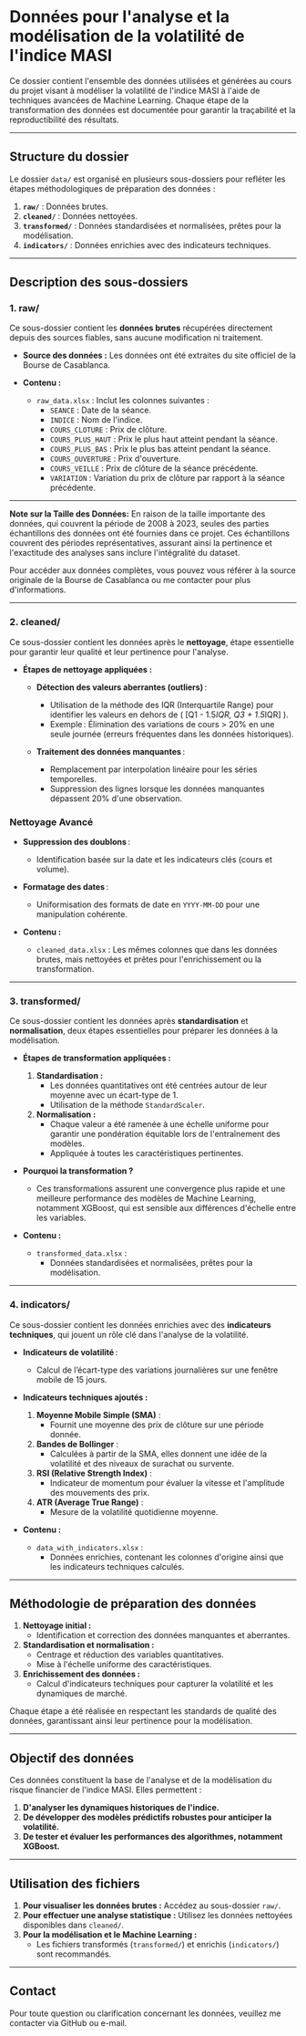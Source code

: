 # Données pour l'analyse et la modélisation de la volatilité de l'indice MASI

Ce dossier contient l'ensemble des données utilisées et générées au cours du projet visant à modéliser la volatilité de l'indice MASI à l'aide de techniques avancées de Machine Learning. Chaque étape de la transformation des données est documentée pour garantir la traçabilité et la reproductibilité des résultats.

---

## **Structure du dossier**

Le dossier `data/` est organisé en plusieurs sous-dossiers pour refléter les étapes méthodologiques de préparation des données :

1. **`raw/`** : Données brutes.
2. **`cleaned/`** : Données nettoyées.
3. **`transformed/`** : Données standardisées et normalisées, prêtes pour la modélisation.
4. **`indicators/`** : Données enrichies avec des indicateurs techniques.

---

## **Description des sous-dossiers**

### **1. raw/**
Ce sous-dossier contient les **données brutes** récupérées directement depuis des sources fiables, sans aucune modification ni traitement.

- **Source des données :**
  Les données ont été extraites du site officiel de la Bourse de Casablanca.

- **Contenu :**
  - `raw_data.xlsx` : Inclut les colonnes suivantes :
    - `SEANCE` : Date de la séance.
    - `INDICE` : Nom de l'indice.
    - `COURS_CLOTURE` : Prix de clôture.
    - `COURS_PLUS_HAUT` : Prix le plus haut atteint pendant la séance.
    - `COURS_PLUS_BAS` : Prix le plus bas atteint pendant la séance.
    - `COURS_OUVERTURE` : Prix d'ouverture.
    - `COURS_VEILLE` : Prix de clôture de la séance précédente.
    - `VARIATION` : Variation du prix de clôture par rapport à la séance précédente.

---

**Note sur la Taille des Données:** 
En raison de la taille importante des données, qui couvrent la période de 2008 à 2023, seules des parties échantillons des données ont été fournies dans ce projet. Ces échantillons couvrent des périodes représentatives, assurant ainsi la pertinence et l'exactitude des analyses sans inclure l'intégralité du dataset.

Pour accéder aux données complètes, vous pouvez vous référer à la source originale de la Bourse de Casablanca ou me contacter pour plus d'informations.

---

### **2. cleaned/**
Ce sous-dossier contient les données après le **nettoyage**, étape essentielle pour garantir leur qualité et leur pertinence pour l'analyse.

- **Étapes de nettoyage appliquées :**

   - **Détection des valeurs aberrantes (outliers)** :
     - Utilisation de la méthode des IQR (Interquartile Range) pour identifier les valeurs en dehors de \( [Q1 - 1.5*IQR, Q3 + 1.5*IQR] \).
     - Exemple : Élimination des variations de cours > 20% en une seule journée (erreurs fréquentes dans les données historiques).

   - **Traitement des données manquantes** :
     - Remplacement par interpolation linéaire pour les séries temporelles.
     - Suppression des lignes lorsque les données manquantes dépassent 20% d'une observation.

###  **Nettoyage Avancé**
   - **Suppression des doublons** :
     - Identification basée sur la date et les indicateurs clés (cours et volume).

   - **Formatage des dates** :
     - Uniformisation des formats de date en `YYYY-MM-DD` pour une manipulation cohérente.

- **Contenu :**
  - `cleaned_data.xlsx` : Les mêmes colonnes que dans les données brutes, mais nettoyées et prêtes pour l'enrichissement ou la transformation.

---

### **3. transformed/**
Ce sous-dossier contient les données après **standardisation** et **normalisation**, deux étapes essentielles pour préparer les données à la modélisation.

- **Étapes de transformation appliquées :**
  1. **Standardisation :**
     - Les données quantitatives ont été centrées autour de leur moyenne avec un écart-type de 1.
     - Utilisation de la méthode `StandardScaler`.
  2. **Normalisation :**
     - Chaque valeur a été ramenée à une échelle uniforme pour garantir une pondération équitable lors de l'entraînement des modèles.
     - Appliquée à toutes les caractéristiques pertinentes.

- **Pourquoi la transformation ?**
  - Ces transformations assurent une convergence plus rapide et une meilleure performance des modèles de Machine Learning, notamment XGBoost, qui est sensible aux différences d'échelle entre les variables.

- **Contenu :**
  - `transformed_data.xlsx` :
    - Données standardisées et normalisées, prêtes pour la modélisation.

---

### **4. indicators/**
Ce sous-dossier contient les données enrichies avec des **indicateurs techniques**, qui jouent un rôle clé dans l'analyse de la volatilité.

 - **Indicateurs de volatilité** :
     - Calcul de l’écart-type des variations journalières sur une fenêtre mobile de 15 jours.
- **Indicateurs techniques ajoutés :**
  1. **Moyenne Mobile Simple (SMA)** :
     - Fournit une moyenne des prix de clôture sur une période donnée.
  2. **Bandes de Bollinger** :
     - Calculées à partir de la SMA, elles donnent une idée de la volatilité et des niveaux de surachat ou survente.
  3. **RSI (Relative Strength Index)** :
     - Indicateur de momentum pour évaluer la vitesse et l'amplitude des mouvements des prix.
  4. **ATR (Average True Range)** :
     - Mesure de la volatilité quotidienne moyenne.

- **Contenu :**
  - `data_with_indicators.xlsx` :
    - Données enrichies, contenant les colonnes d'origine ainsi que les indicateurs techniques calculés.

---

## **Méthodologie de préparation des données**

1. **Nettoyage initial :**
   - Identification et correction des données manquantes et aberrantes.
2. **Standardisation et normalisation :**
   - Centrage et réduction des variables quantitatives.
   - Mise à l'échelle uniforme des caractéristiques.
3. **Enrichissement des données :**
   - Calcul d'indicateurs techniques pour capturer la volatilité et les dynamiques de marché.

Chaque étape a été réalisée en respectant les standards de qualité des données, garantissant ainsi leur pertinence pour la modélisation.

---

## **Objectif des données**

Ces données constituent la base de l'analyse et de la modélisation du risque financier de l'indice MASI. Elles permettent :
1. **D'analyser les dynamiques historiques de l'indice.**
2. **De développer des modèles prédictifs robustes pour anticiper la volatilité.**
3. **De tester et évaluer les performances des algorithmes, notamment XGBoost.**

---

## **Utilisation des fichiers**

1. **Pour visualiser les données brutes :**
   Accédez au sous-dossier `raw/`.
2. **Pour effectuer une analyse statistique :**
   Utilisez les données nettoyées disponibles dans `cleaned/`.
3. **Pour la modélisation et le Machine Learning :**
   - Les fichiers transformés (`transformed/`) et enrichis (`indicators/`) sont recommandés.

---

## **Contact**

Pour toute question ou clarification concernant les données, veuillez me contacter via GitHub ou e-mail.
